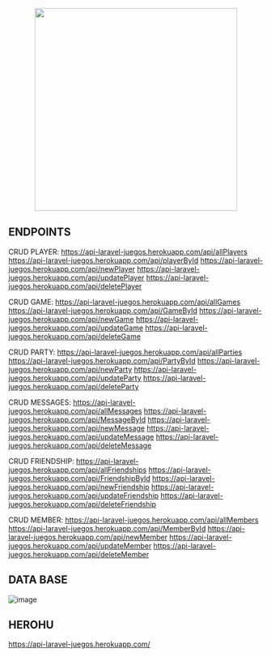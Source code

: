 <p align="center"><a href="https://laravel.com" target="_blank"><img src="https://raw.githubusercontent.com/laravel/art/master/logo-lockup/5%20SVG/2%20CMYK/1%20Full%20Color/laravel-logolockup-cmyk-red.svg" width="400"></a></p>


## ENDPOINTS

CRUD PLAYER:
https://api-laravel-juegos.herokuapp.com/api/allPlayers
https://api-laravel-juegos.herokuapp.com/api/playerById
https://api-laravel-juegos.herokuapp.com/api/newPlayer
https://api-laravel-juegos.herokuapp.com/api/updatePlayer
https://api-laravel-juegos.herokuapp.com/api/deletePlayer

CRUD GAME:
https://api-laravel-juegos.herokuapp.com/api/allGames
https://api-laravel-juegos.herokuapp.com/api/GameById
https://api-laravel-juegos.herokuapp.com/api/newGame
https://api-laravel-juegos.herokuapp.com/api/updateGame
https://api-laravel-juegos.herokuapp.com/api/deleteGame

CRUD PARTY:
https://api-laravel-juegos.herokuapp.com/api/allParties
https://api-laravel-juegos.herokuapp.com/api/PartyById
https://api-laravel-juegos.herokuapp.com/api/newParty
https://api-laravel-juegos.herokuapp.com/api/updateParty
https://api-laravel-juegos.herokuapp.com/api/deleteParty

CRUD MESSAGES:
https://api-laravel-juegos.herokuapp.com/api/allMessages
https://api-laravel-juegos.herokuapp.com/api/MessageById
https://api-laravel-juegos.herokuapp.com/api/newMessage
https://api-laravel-juegos.herokuapp.com/api/updateMessage
https://api-laravel-juegos.herokuapp.com/api/deleteMessage

CRUD FRIENDSHIP:
https://api-laravel-juegos.herokuapp.com/api/allFriendships
https://api-laravel-juegos.herokuapp.com/api/FriendshipById
https://api-laravel-juegos.herokuapp.com/api/newFriendship
https://api-laravel-juegos.herokuapp.com/api/updateFriendship
https://api-laravel-juegos.herokuapp.com/api/deleteFriendship

CRUD MEMBER:
https://api-laravel-juegos.herokuapp.com/api/allMembers
https://api-laravel-juegos.herokuapp.com/api/MemberById
https://api-laravel-juegos.herokuapp.com/api/newMember
https://api-laravel-juegos.herokuapp.com/api/updateMember
https://api-laravel-juegos.herokuapp.com/api/deleteMember


## DATA BASE

![image](https://user-images.githubusercontent.com/60045207/146153562-5fc8b44c-0c32-4aae-b831-31bf420c77b3.png)

## HEROHU

https://api-laravel-juegos.herokuapp.com/
